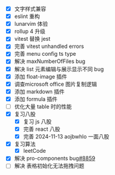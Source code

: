 - [x] 文字样式兼容
- [x] eslint 重构
- [x] lunarvim 体验
- [x] rollup 4 升级
- [x] vitest 替换 jest
- [x] 完善 vitest unhandled errors
- [x] 完善 menu config ts type
- [x] 解决 maxNumberOfFiles bug
- [x] 解决 list 元素编辑与展示显示不同 bug
- [x] 添加 float-image 插件
- [x] 调查microsoft office 图片复制逻辑
- [x] 添加 markdown 插件
- [x] 添加 formula 插件
- [ ] 优化大量 table 时的性能
- [x] 复习八股
    - [x] 复习 js 八股
    - [x] 完善 react 八股
    - [x] 完善 2024-11-13 aojbwhlo 一面八股
- [x] 复习算法
    - [x] leetCode
- [x] 解决  pro-components bug[#8859](https://github.com/ant-design/pro-components/issues/8859)
- [ ] 解决 表格初始化无法拖拽问题
